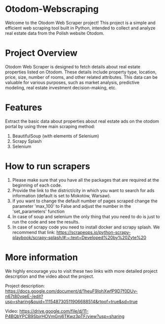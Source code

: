 # Otodom-Webscraping

Welcome to the Otodom Web Scraper project! This project is a simple and efficient web scraping tool built in Python, intended to collect and analyze real estate data from the Polish website Otodom.

# Project Overview

Otodom Web Scraper is designed to fetch details about real estate properties listed on Otodom. These details include property type, location, price, size, number of rooms, and other related attributes. This data can be valuable for various purposes, such as market analysis, predictive modeling, real estate investment decision-making, etc.

# Features

Extract the basic data about properties about real estate ads on the otodom portal by using three main scraping method:
1. BeautifulSoup (with elements of Selenium)
2. Scrapy Splash
3. Selenium

# How to run scrapers

1. Please make sure that you have all the packages that are required at the beginning of each code.
2. Provide the link to the district/city in which you want to search for ads information (default is set to Mokotów, Warsaw).
3. If you want to change the default number of pages scraped change the parameter 'max_100' to False and adjust the number in the 'set_parameters' function
4. In case of soup and selenium the only thing that you need to do is just to run the code and see the results.
5. In case of scrapy code you need to install docker and scrapy splash. We recommend that link: https://scrapeops.io/python-scrapy-playbook/scrapy-splash/#:~:text=Developed%20by%20Zyte%20

# More information

We highly encourage you to visit these two links with more detailed project description and the video about the project.

Project description:
https://docs.google.com/document/d/1heuF9IohXwfP9D7f0DUv-n67t80vqeE-/edit?usp=sharing&ouid=111548730511906688514&rtpof=true&sd=true

Video:
https://drive.google.com/file/d/11-P4BQbYPCB9SbjrHOVmGnj6TKwz3pTF/view?usp=sharing
